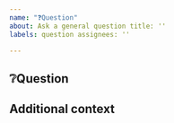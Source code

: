 ```yaml
---
name: "❓Question"
about: Ask a general question title: ''
labels: question assignees: ''

---
```


## ❔Question

## Additional context
